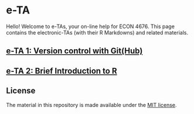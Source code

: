 # e-TA

Hello! Welcome to e-TAs, your on-line help for ECON 4676. This page contains the electronic-TAs (with their R Markdowns) and related materials.



## [e-TA 1: Version control with Git(Hub)](https://raw.githack.com/https://github.com/ECON-4676-UNIANDES-Fall-2021/e-TA/master/e-ta1_Git/e-ta1_Git.html)

## [e-TA 2: Brief Introduction to R](https://raw.githack.com/https://github.com/ECON-4676-UNIANDES-Fall-2021/e-TA/master/e-ta2_R/e-ta2_R.html)



## License

The material in this repository is made available under the [MIT license](http://opensource.org/licenses/mit-license.php). 


